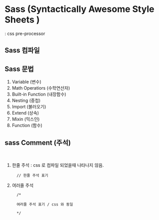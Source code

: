 # Sass (Syntactically Awesome Style Sheets )
: css pre-processor 

## Sass 컴파일

## Sass 문법
  1. Variable (변수)
  2. Math Operatiors (수학연산자)
  3. Built-in Function (내장함수)
  4. Nesting (중첩)
  5. Import (불러오기)
  6. Extend (상속)
  7. Mixin (믹스인)
  8. Function (함수)
  
  
    
  ## sass Comment (주석)
   
   1. 한줄 주석  : css 로 컴파일 되었을때 나타나지 않음. 
      ~~~
        // 한줄 주석 표기 
      ~~~
      
   2. 여러줄 주석 
      ~~~
        /*

        여러줄 주석 표기 / css 와 동일 

        */

      ~~~
